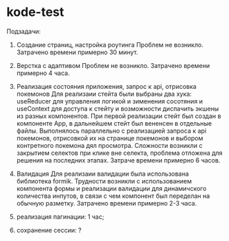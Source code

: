 # kode-test
Подзадачи:
1. Создание страниц, настройка роутинга
  Проблем не возникло. 
  Затрачено времени примерно 30 минут.

2. Верстка с адаптивом
  Проблем не возникло.
  Затрачено времени примерно 4 часа.


3. Реализация состояния приложения, запрос к api, отрисовка покемонов
  Для реализаии стейта были выбраны два хука: useReducer для управления логикой и зименения сосотяния и 
  useContext для доступа к стейту и возможности диспачить экшены из разных компонентов. При первой реализации 
  стейт был создан в компоненте App, в дальнейшем стейт был вененсен в отдельные файлы. Выполнялось параллельно с 
  реализацией запроса к api покемонов, отрисовкой их на странице покемонов и выбором контретного покемона дял просмотра.
  Сложности возникли с закрытием селектов при клике вне селекта, проблема отложена для решения на последних этапах.
  Затраче времени примерно 6 часов.

4. Валидация
  Для реализаии валидации была использована библиотека formik. Трудности возникли с использованием
  компонента формы и реализации валидации для динамичского количества инпутов, в связи с чем компонент был
  переделан на обычную разметку. 
  Затрачено времени примерно 2-3 часа.
  
5. реализация пагинации: 1 час;
6. сохранение сессии: ?